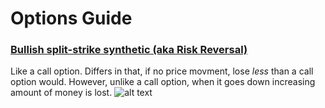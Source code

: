 # Options Guide

### [Bullish split-strike synthetic (aka Risk Reversal)](https://www.fidelity.com/bin-public/060_www_fidelity_com/images/LC/bullishsplit600x340.png)
Like a call option. Differs in that, if no price movment, lose _less_ than a call option would. However, unlike a call option, when it goes down increasing amount of money is lost.
![alt text](http://url/to/img.png)

